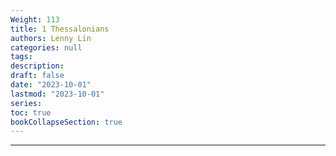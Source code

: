 ```yaml
---
Weight: 113
title: 1 Thessalonians
authors: Lenny Lin
categories: null
tags: 
description: 
draft: false
date: "2023-10-01"
lastmod: "2023-10-01"
series:
toc: true
bookCollapseSection: true
---
```



<!--more-->

---



